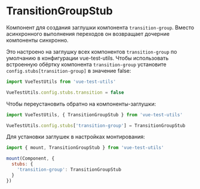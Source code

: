 # TransitionGroupStub

Компонент для создания заглушки компонента `transition-group`. Вместо асинхронного выполнения переходов он возвращает дочерние компоненты синхронно.

Это настроено на заглушку всех компонентов `transition-group` по умолчанию в конфигурации vue-test-utils. Чтобы использовать встроенную обёртку компонента `transition-group` установите `config.stubs[transition-group]` в значение false:

```js
import VueTestUtils from 'vue-test-utils'

VueTestUtils.config.stubs.transition = false
```

Чтобы переустановить обратно на компоненты-заглушки:
```js
import VueTestUtils, { TransitionGroupStub } from 'vue-test-utils'

VueTestUtils.config.stubs['transition-group'] = TransitionGroupStub
```

Для установки заглушек в настройках монтирования:

```js
import { mount, TransitionGroupStub } from 'vue-test-utils'

mount(Component, {
  stubs: {
    'transition-group': TransitionGroupStub
  }
})
```